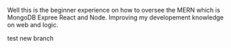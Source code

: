 Well this is the beginner experience on how to oversee the MERN which is MongoDB Expree React and Node. Improving my developement knowledge on web and logic.

test new branch